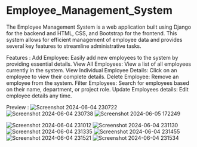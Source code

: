 # Employee_Management_System
The Employee Management System is a web application built using Django for the backend and HTML, CSS, and Bootstrap for the frontend. This system allows for efficient management of employee data and provides several key features to streamline administrative tasks. 

Features :
Add Employee: Easily add new employees to the system by providing essential details.
View All Employees: View a list of all employees currently in the system.
View Individual Employee Details: Click on an employee to view their complete details. 
Delete Employee: Remove an employee from the system.
Filter Employees: Search for employees based on their name, department, or project role.
Update Employees details: Edit employee details any time. 

 Preview : 
![Screenshot 2024-06-04 230722](https://github.com/samay-topre/Employee_Management_System/assets/154588485/ef042476-6368-41fd-b3fc-ecef1072f055)
![Screenshot 2024-06-04 230738](https://github.com/samay-topre/Employee_Management_System/assets/154588485/1443d0e9-2d6b-4351-828f-d4aced2c4f63)
![Screenshot 2024-06-05 172249](https://github.com/samay-topre/Employee_Management_System/assets/154588485/8195b1ab-fff2-4bb0-9d1e-a93568172f42)

![Screenshot 2024-06-04 231012](https://github.com/samay-topre/Employee_Management_System/assets/154588485/b28516b8-53dd-479b-a70c-23f4198f8009)
![Screenshot 2024-06-04 231130](https://github.com/samay-topre/Employee_Management_System/assets/154588485/05b51306-351d-48a4-bdb0-46cc30504248)
![Screenshot 2024-06-04 231335](https://github.com/samay-topre/Employee_Management_System/assets/154588485/03745691-809e-4443-a34b-615bef917786)
![Screenshot 2024-06-04 231455](https://github.com/samay-topre/Employee_Management_System/assets/154588485/a1e8f67b-538b-44a1-b484-127637a88bbf)
![Screenshot 2024-06-04 231521](https://github.com/samay-topre/Employee_Management_System/assets/154588485/eb2387ce-dbf7-4507-8613-78f4d46472a2)
![Screenshot 2024-06-04 231534](https://github.com/samay-topre/Employee_Management_System/assets/154588485/2af3af18-e7e6-47bc-afb1-27ab6967071a)

